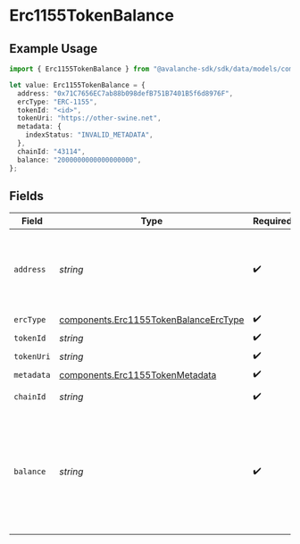 # Erc1155TokenBalance

## Example Usage

```typescript
import { Erc1155TokenBalance } from "@avalanche-sdk/sdk/data/models/components";

let value: Erc1155TokenBalance = {
  address: "0x71C7656EC7ab88b098defB751B7401B5f6d8976F",
  ercType: "ERC-1155",
  tokenId: "<id>",
  tokenUri: "https://other-swine.net",
  metadata: {
    indexStatus: "INVALID_METADATA",
  },
  chainId: "43114",
  balance: "2000000000000000000",
};
```

## Fields

| Field                                                                                           | Type                                                                                            | Required                                                                                        | Description                                                                                     | Example                                                                                         |
| ----------------------------------------------------------------------------------------------- | ----------------------------------------------------------------------------------------------- | ----------------------------------------------------------------------------------------------- | ----------------------------------------------------------------------------------------------- | ----------------------------------------------------------------------------------------------- |
| `address`                                                                                       | *string*                                                                                        | :heavy_check_mark:                                                                              | A wallet or contract address in mixed-case checksum encoding.                                   | 0x71C7656EC7ab88b098defB751B7401B5f6d8976F                                                      |
| `ercType`                                                                                       | [components.Erc1155TokenBalanceErcType](../../models/components/erc1155tokenbalanceerctype.md)  | :heavy_check_mark:                                                                              | N/A                                                                                             |                                                                                                 |
| `tokenId`                                                                                       | *string*                                                                                        | :heavy_check_mark:                                                                              | N/A                                                                                             |                                                                                                 |
| `tokenUri`                                                                                      | *string*                                                                                        | :heavy_check_mark:                                                                              | N/A                                                                                             |                                                                                                 |
| `metadata`                                                                                      | [components.Erc1155TokenMetadata](../../models/components/erc1155tokenmetadata.md)              | :heavy_check_mark:                                                                              | N/A                                                                                             |                                                                                                 |
| `chainId`                                                                                       | *string*                                                                                        | :heavy_check_mark:                                                                              | The evm chain id.                                                                               | 43114                                                                                           |
| `balance`                                                                                       | *string*                                                                                        | :heavy_check_mark:                                                                              | The address balance for the token, in units specified by the `decimals` value for the contract. | 2000000000000000000                                                                             |